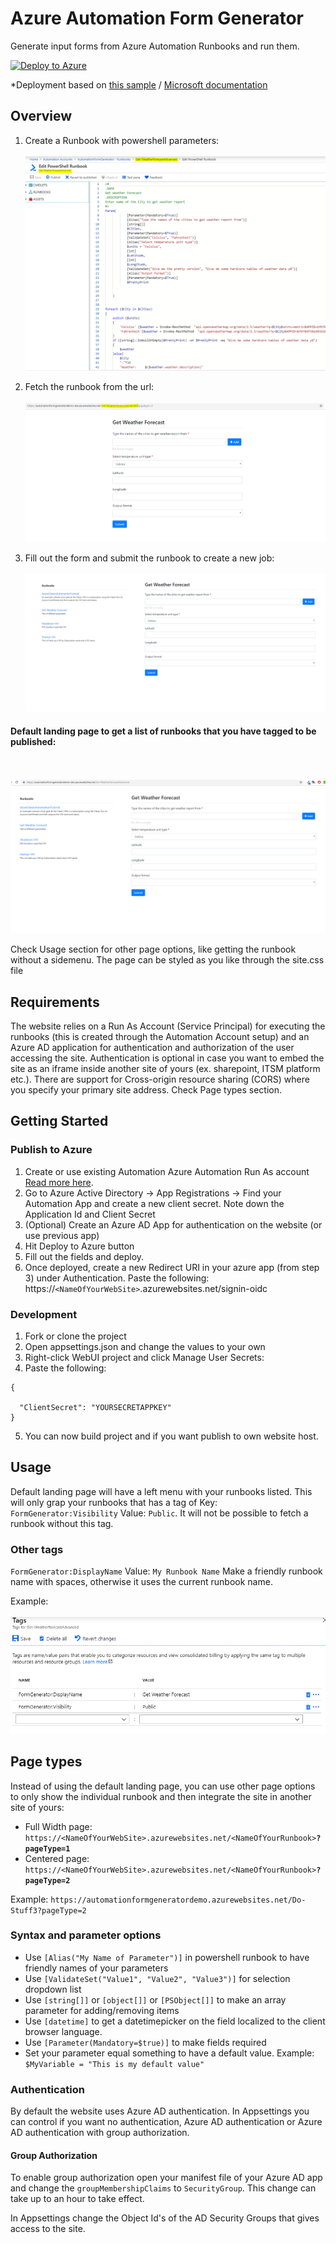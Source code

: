 # Azure Automation Form Generator
Generate input forms from Azure Automation Runbooks and run them.





[![Deploy to Azure](http://azuredeploy.net/deploybutton.png)](https://azuredeploy.net/)

*Deployment based on [this sample](https://github.com/azure-appservice-samples/ToDoApp) / [Microsoft documentation](https://docs.microsoft.com/en-us/azure/app-service/app-service-deploy-complex-application-predictably)
## Overview

1. Create a Runbook with powershell parameters:
<br><br>
![Create a Runbook with powershell parameters](https://github.com/MortenMeisler/AzureAutomationFormGenerator/blob/master/doc/howto00.png?raw=true)

2. Fetch the runbook from the url:
<br><br>
![Fetch the runbook from the url](https://github.com/MortenMeisler/AzureAutomationFormGenerator/blob/master/doc/howto01.PNG?raw=true)

3. Fill out the form and submit the runbook to create a new job:
<br><br>
![Form Generator demo](https://github.com/MortenMeisler/AzureAutomationFormGenerator/blob/master/doc/formgenerator.gif?raw=true)

#### Default landing page to get a list of runbooks that you have tagged to be published: ####
<br><br>
![default landingpage](https://raw.githubusercontent.com/MortenMeisler/AzureAutomationFormGenerator/master/doc/howto02.png)

Check Usage section for other page options, like getting the runbook without a sidemenu. The page can be styled as you like through the site.css file

## Requirements

The website relies on a Run As Account (Service Principal) for executing the runbooks (this is created through the Automation Account setup) and an Azure AD application for authentication and authorization of the user accessing the site. Authentication is optional in case you want to embed the site as an iframe inside another site of yours (ex. sharepoint, ITSM platform etc.). There are support for Cross-origin resource sharing (CORS) where you specify your primary site address. Check Page types section.
 
## Getting Started

### Publish to Azure
1. Create or use existing Automation Azure Automation Run As account [Read more here](https://docs.microsoft.com/en-us/azure/automation/manage-runas-account). 
2. Go to Azure Active Directory -> App Registrations -> Find your Automation App and create a new client secret. Note down the Application Id and Client Secret
3. (Optional) Create an Azure AD App for authentication on the website (or use previous app)
2. Hit Deploy to Azure button
3. Fill out the fields and deploy.
4. Once deployed, create a new Redirect URI in your azure app (from step 3) under Authentication. Paste the following: https://`<NameOfYourWebSite>`.azurewebsites.net/signin-oidc


### Development

1. Fork or clone the project
2. Open appsettings.json and change the values to your own
3. Right-click WebUI project and click Manage User Secrets:
4. Paste the following:

```
{
  
  "ClientSecret": "YOURSECRETAPPKEY"
}
```
5. You can now build project and if you want publish to own website host.

## Usage
Default landing page will have a left menu with your runbooks listed. This will only grap your runbooks that has a tag of Key: `FormGenerator:Visibility` Value: `Public`. It will not be possible to fetch a runbook without this tag.

### Other tags
`FormGenerator:DisplayName` Value: `My Runbook Name` Make a friendly runbook name with spaces, otherwise it uses the current runbook name. 

Example:
<br><br>
![tags](https://raw.githubusercontent.com/MortenMeisler/AzureAutomationFormGenerator/master/doc/tagshowto03.png)

## Page types
Instead of using the default landing page, you can use other page options to only show the individual runbook and then integrate the site in another site of yours:
- Full Width page: `https://<NameOfYourWebSite>.azurewebsites.net/<NameOfYourRunbook>`**`?pageType=1`**
- Centered page: `https://<NameOfYourWebSite>.azurewebsites.net/<NameOfYourRunbook>`**`?pageType=2`**

Example:
`https://automationformgeneratordemo.azurewebsites.net/Do-Stuff3?pageType=2`

### Syntax and parameter options
- Use ```[Alias("My Name of Parameter")]``` in powershell runbook to have friendly names of your parameters
- Use ```[ValidateSet("Value1", "Value2", "Value3")]``` for selection dropdown list
- Use ```[string[]]``` or ```[object[]]``` or ```[PSObject[]]``` to make an array parameter for adding/removing items
- Use ```[datetime]``` to get a datetimepicker on the field localized to the client browser language.
- Use ```[Parameter(Mandatory=$true)]``` to make fields required
- Set your parameter equal something to have a default value. Example: ```$MyVariable = "This is my default value"```

### Authentication
By default the website uses Azure AD authentication. In Appsettings you can control if you want no authentication, Azure AD authentication or Azure AD authentication with group authorization.

#### Group Authorization
To enable group authorization open your manifest file of your Azure AD app and change the `groupMembershipClaims` to `SecurityGroup`. This change can take up to an hour to take effect.

In Appsettings change the Object Id's of the AD Security Groups that gives access to the site.
